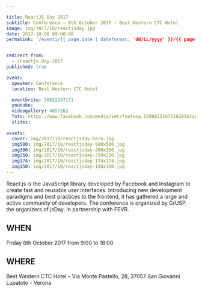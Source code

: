 ```yaml
---

title: ReactJS Day 2017
subtitle: Conference – 6th October 2017 – Best Western CTC Hotel
image: img/2017/10/reactjsday.jpg
date: 2017-10-06 09:00:00
permalink: '/eventi/{{ page.date | dateformat: 'dd/LL/yyyy' }}/{{ page.fileSlug | slug }}/index.html'


redirect_from:
  - /reactjs-day-2017
published: true

event:
  speaker: Conference
  location: Best Western CTC Hotel

  eventbrite: 30822247171
  youtube:
  videogallery: 4857262
  foto: https://www.facebook.com/media/set/?set=oa.1598822163516285&type=3
  slides:

assets:
  cover: img/2017/10/reactjsday-hero.jpg
  img500: img/2017/10/reactjsday-500x500.jpg
  img300: img/2017/10/reactjsday-300x300.jpg
  img250: img/2017/10/reactjsday-250x250.jpg
  img174: img/2017/10/reactjsday-174x174.jpg
  img150: img/2017/10/reactjsday-150x150.jpg
---
```


React.js is the JavaScript library developed by Facebook and Instagram to create fast and reusable user interfaces. Introducing new development paradigms and best practices to the frontend, it has gathered a large and active community of developers. The conference is organized by GrUSP, the organizers of jsDay, in partnership with FEVR.

## WHEN

Friday 6th October 2017 from 9:00 to 18:00

## WHERE

Best Western CTC Hotel – Via Monte Pastello, 28, 37057 San Giovanni Lupatoto - Verona

